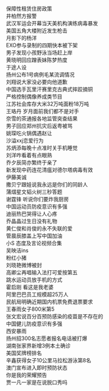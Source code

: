 保障性租赁住房政策  
井柏然方报警  
武汉军运会开幕当天美机构演练病毒暴发  
美国五角大楼附近发生枪击  
月影下的杨洋  
EXO参与录制的四期快本被下架  
男子发现小孩野泳当场赶上岸  
黄晓明回应蹭表妹陈梦热度  
于途人设  
扬州公布1号病例毛某流调情况  
刘翔说大家没必要向他道歉  
中国选手瓦里汗赛里克古典式摔跤摘铜  
严格控制偶像养成类节目  
江苏社会库存大米32万吨面粉18万吨  
王珞丹 岁月面前我们都不是对手  
奈雪的茶通报各地监管突查结果  
男子回应郑州抗灾后返粤被骂  
姚琛吃火锅偶遇赵让  
沙溢xxj恋爱行为  
苏炳添每晚十点准时关手机睡觉  
刘洋咋看着有点眼熟  
乔夕辰简亦繁终于亲了  
新发现中药连花清瘟对德尔塔病毒有效  
伊藤美诚  
撒贝宁跟娃说我永远是你们的同龄人  
蒲熠星文韬火树三秒答题  
谢霆锋 听说你们要炸我厨房  
中国运动员防疫意识有多强  
迪丽热巴哭得让人心疼  
乔晶晶过生日没有礼物  
黄仁俊和肖俊的永不失联的爱  
管晨辰膝盖上写中国加油  
小S 态度及言论视频合集  
吴映洁ins  
粉红小猪  
刘晓艳微博被封  
高卿尘再唱输入法打可爱按第五  
跳水运动员放手机的方式  
霍启刚 看这是我老婆  
阿里巴巴员工规模超25万人  
民航局明确近期国内机票免费退票要求  
王春雨女子800米第5  
张文宏说百分百预防感染的疫苗是不存在的  
中国健儿防疫意识有多强  
西安暴雨  
扬州招300名志愿者报名电话被打爆  
湖南张家界新增3例本土确诊  
美国奖牌榜排名  
辛鑫获得女子10公里马拉松游泳第8名  
澳门宣布进入即时预防状态  
你是我的荣耀预告  
贾一凡一家是在说脱口秀吗  
